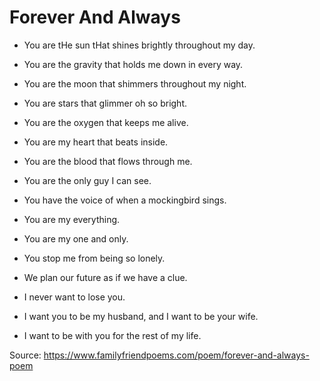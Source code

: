 # Forever And Always

* You are tHe sun tHat shines brightly throughout my day.
* You are the gravity that holds me down in every way.
* You are the moon that shimmers throughout my night.
* You are stars that glimmer oh so bright.

* You are the oxygen that keeps me alive.
* You are my heart that beats inside.
* You are the blood that flows through me.
* You are the only guy I can see.
* You have the voice of when a mockingbird sings.
* You are my everything.

* You are my one and only.
* You stop me from being so lonely.
* We plan our future as if we have a clue.
* I never want to lose you.
* I want you to be my husband, and I want to be your wife.
* I want to be with you for the rest of my life.

Source: https://www.familyfriendpoems.com/poem/forever-and-always-poem
